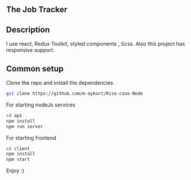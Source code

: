 ## The Job Tracker



## Description

I use react, Redux Toolkit, styled components , Scss. Also this project has responsive support.



## Common setup

Clone the repo and install the dependencies.

```bash
git clone https://github.com/m-aykurt/Rise-case-Node
```
For starting nodeJs services

```bash
cd api
npm install
npm run server
```

For starting frontend

```bash
cd client
npm install
npm start
```

Enjoy :)





